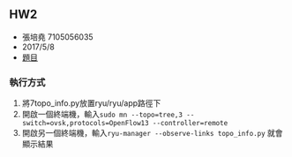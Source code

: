 ## HW2 ##

-	張培堯 7105056035
-	2017/5/8
-	[題目](https://drive.google.com/file/d/0B8_tOdBna60vSW41emMxcC1ETEk/view?usp=sharing)

### 執行方式 ###


1. 	將7topo_info.py放置ryu/ryu/app路徑下
2. 	開啟一個終端機，輸入`sudo mn --topo=tree,3 --switch=ovsk,protocols=OpenFlow13 --controller=remote`
3.	開啟另一個終端機，輸入`ryu-manager --observe-links topo_info.py` 就會顯示結果

